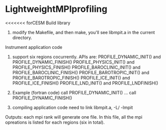 # LightweightMPIprofiling
<<<<<<< forCESM
Build library
  1. modify the Makefile, and then make, you'll see libmpit.a in the current directory.

Instrument application code
  1. support six regions cocurrently. APIs are:
      PROFILE_DYNAMIC_INIT() and PROFILE_DYNAMIC_FINISH()
      PROFILE_PHYSICS_INIT() and PROFILE_PHYSICS_FINISH()
      PROFILE_BAROCLINIC_INIT() and PROFILE_BAROCLINIC_FINISH()
      PROFILE_BAROTROPIC_INIT() and PROFILE_BAROTROPIC_FINISH()
      PROFILE_ICE_INIT() and PROFILE_ICE_FINISH()
      PROFILE_LND_INIT() and PROFILE_LNDFINISH()
      
  2. Example (fortran code) 
    call PROFILE_DYNAMIC_INIT()
    ...
    call PROFILE_DYNAMIC_FINISH()
  
 3. compiling application code
    need to link libmpit.a, -L<path to libmpit.a>/ -lmpit
  
  
 Outputs:
  each mpi rank will generate one file. In this file, all the mpi opreations is listed for each regions (six in total).
 
